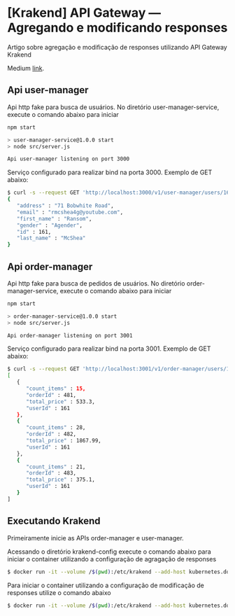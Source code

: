 # [Krakend] API Gateway — Agregando e modificando responses

Artigo sobre agregação e modificação de responses utilizando API Gateway Krakend

Medium [link](https://elvis-dias.medium.com/krakend-api-gateway-agregando-e-modificando-responses-33f7715d73eb).

## Api user-manager

Api http fake para busca de usuários. No diretório user-manager-service, execute o comando abaixo para iniciar

```bash
npm start

> user-manager-service@1.0.0 start
> node src/server.js

Api user-manager listening on port 3000
```
Serviço configurado para realizar bind na porta 3000. Exemplo de GET abaixo:
```bash
$ curl -s --request GET 'http://localhost:3000/v1/user-manager/users/161' | json_pp                                             
{
   "address" : "71 Bobwhite Road",   
   "email" : "rmcshea4g@youtube.com",
   "first_name" : "Ransom",
   "gender" : "Agender",
   "id" : 161,
   "last_name" : "McShea"
}
```



## Api order-manager

Api http fake para busca de pedidos de usuários. No diretório order-manager-service, execute o comando abaixo para iniciar

```bash
npm start

> order-manager-service@1.0.0 start
> node src/server.js

Api order-manager listening on port 3001
```

Serviço configurado para realizar bind na porta 3001. Exemplo de GET abaixo:
```bash
$ curl -s --request GET 'http://localhost:3001/v1/order-manager/users/161' | json_pp
[
   {
      "count_items" : 15,     
      "orderId" : 481,        
      "total_price" : 533.3,  
      "userId" : 161
   },
   {
      "count_items" : 28,     
      "orderId" : 482,        
      "total_price" : 1867.99,
      "userId" : 161
   },
   {
      "count_items" : 21,
      "orderId" : 483,
      "total_price" : 375.1,
      "userId" : 161
   }
]

```
## Executando Krakend
Primeiramente inicie as APIs order-manager e user-manager.

Acessando o diretório krakend-config execute o comando abaixo para iniciar o container utilizando a configuração de agragação de responses

```bash
$ docker run -it --volume /$(pwd):/etc/krakend --add-host kubernetes.docker.internal:host-gateway -p 8080:8080 devopsfaith/krakend run -c agregacao.json
```

Para iniciar o container utilizando a configuração de modificação de responses utilize o comando abaixo

```bash
$ docker run -it --volume /$(pwd):/etc/krakend --add-host kubernetes.docker.internal:host-gateway -p 8080:8080 devopsfaith/krakend run -c modificacao.json
```